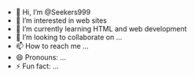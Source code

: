 - 👋 Hi, I’m @Seekers999
- 👀 I’m interested in web sites
- 🌱 I’m currently learning HTML and web development
- 💞️ I’m looking to collaborate on ...
- 📫 How to reach me ...
- 😄 Pronouns: ...
- ⚡ Fun fact: ...

<!---
Seekers999/Seekers999 is a ✨ special ✨ repository because its `README.md` (this file) appears on your GitHub profile.
You can click the Preview link to take a look at your changes.
--->

